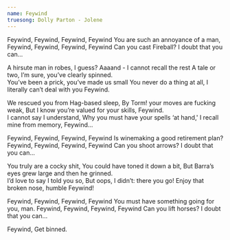 ```yaml
---
name: Feywind
truesong: Dolly Parton - Jolene
---
```


Feywind, Feywind, Feywind, Feywind
You are such an annoyance of a man,
Feywind, Feywind, Feywind, Feywind
Can you cast Fireball? I doubt that you can...


A hirsute man in robes, I guess?
Aaaand - I cannot recall the rest
A tale or two, I’m sure, you’ve clearly spinned.  
You’ve been a prick, you’ve made us small
You never do a thing at all,
I literally can’t deal with you Feywind.


We rescued you from Hag-based sleep,
By Torm! your moves are fucking weak,
But I know you’re valued for your skills, Feywind.  
I cannot say I understand,
Why you must have your spells ‘at hand,'
I recall mine from memory, Feywind...


Feywind, Feywind, Feywind, Feywind
Is winemaking a good retirement plan?
Feywind, Feywind, Feywind, Feywind
Can you shoot arrows? I doubt that you can...


You truly are a cocky shit,
You could have toned it down a bit,
But Barra’s eyes grew large and then he grinned.  
I’d love to say I told you so,
But oops, I didn’t: there you go!
Enjoy that broken nose, humble Feywind!


Feywind, Feywind, Feywind, Feywind
You must have something going for you, man.
Feywind, Feywind, Feywind, Feywind
Can you lift horses? I doubt that you can...

Feywind, Get binned.


